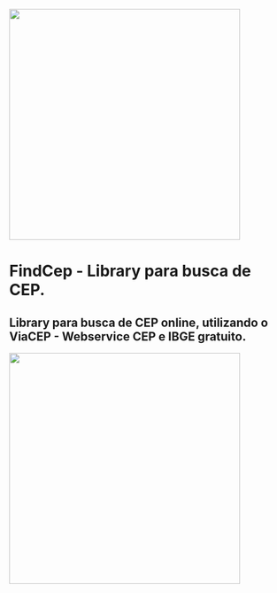 <a href="url"><img src="https://i.ibb.co/BNTkw7B/FINDCEP-CAPA.png" align="center" height="417"></a>
# FindCep - Library para busca de CEP.
##
## Library para busca de CEP online, utilizando o ViaCEP - Webservice CEP e IBGE gratuito.
<a href="url"><img src="https://i.ibb.co/BNTkw7B/FINDCEP-CAPA.png" align="left" height="417"></a>

